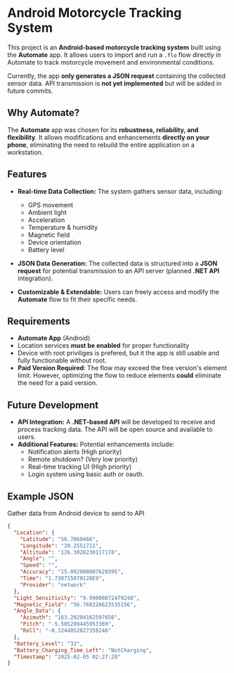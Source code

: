 # Android Motorcycle Tracking System

This project is an **Android-based motorcycle tracking system** built using the **Automate** app. It allows users to import and run a `.flo` flow directly in Automate to track motorcycle movement and environmental conditions.

Currently, the app **only generates a JSON request** containing the collected sensor data. API transmission is **not yet implemented** but will be added in future commits.

## Why Automate?

The **Automate** app was chosen for its **robustness, reliability, and flexibility**. It allows modifications and enhancements **directly on your phone**, eliminating the need to rebuild the entire application on a workstation.

## Features

- **Real-time Data Collection:**
  The system gathers sensor data, including:
  - GPS movement  
  - Ambient light  
  - Acceleration  
  - Temperature & humidity  
  - Magnetic field  
  - Device orientation  
  - Battery level  

- **JSON Data Generation:**
  The collected data is structured into a **JSON request** for potential transmission to an API server (planned **.NET API** integration).  

- **Customizable & Extendable:**
  Users can freely access and modify the **Automate** flow to fit their specific needs. 

## Requirements  

- **Automate App** (Android)  
- Location services **must be enabled** for proper functionality
- Device with root priviliges is prefered, but it the app is still usable and fully functionable without root.
- **Paid Version Required**: The flow may exceed the free version's element limit. However, optimizing the flow to reduce elements **could** eliminate the need for a paid version.  

## Future Development  

- **API Integration:** A **.NET-based API** will be developed to receive and process tracking data. The API will be open source and available to users.
- **Additional Features:** Potential enhancements include:  
  - Notification alerts  (High priority)
  - Remote shutdown? (Very low priority)
  - Real-time tracking UI  (High priority)
  - Login system using basic auth or oauth.

## Example JSON 

Gather data from Android device to send to API

```json
{
  "Location": {
    "Latitude": "56.7069466",
    "Longitude": "29.2551711",
    "Altitude": "126.3020230117178",
    "Angle": "",
    "Speed": "",
    "Accuracy": "15.092000007629395",
    "Time": "1.738715070128E9",
    "Provider": "network"
  },
  "Light_Sensitivity": "9.99000072479248",
  "Magnetic_Field": "56.768226623535156",
  "Angle_Data": {
    "Azimuth": "163.20204162597656",
    "Pitch": "-5.505209445953369",
    "Roll": "-0.3244052827358246"
  },
  "Battery_Level": "32",
  "Battery_Charging_Time_Left": "NotCharging",
  "Timestamp": "2025-02-05 02:27:28"
}
